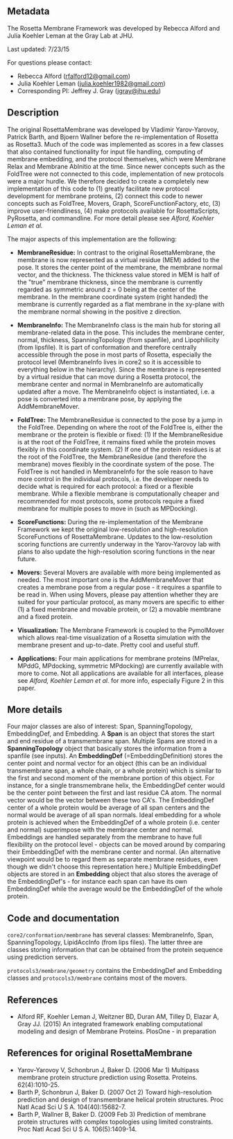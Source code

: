 ## Metadata

The Rosetta Membrane Framework was developed by Rebecca Alford and Julia Koehler Leman at the Gray Lab at JHU. 

Last updated: 7/23/15 

For questions please contact: 
- Rebecca Alford ([rfalford12@gmail.com](rfalford12@gmail.com))
- Julia Koehler Leman ([julia.koehler1982@gmail.com](julia.koehler1982@gmail.com))
- Corresponding PI: Jeffrey J. Gray ([jgray@jhu.edu](jgray@jhu.edu))

## Description

The original RosettaMembrane was developed by Vladimir Yarov-Yarovoy, Patrick Barth, and Bjoern Wallner before the re-implementation of Rosetta as Rosetta3. Much of the code was implemented as scores in a few classes that also contained functionality for input file handling, computing of membrane embedding, and the protocol themselves, which were Membrane Relax and Membrane AbInitio at the time. Since newer concepts such as the FoldTree were not connected to this code, implementation of new protocols were a major hurdle. We therefore decided to create a completely new implementation of this code to (1) greatly facilitate new protocol development for membrane proteins, (2) connect this code to newer concepts such as FoldTree, Movers, Graph, ScoreFunctionFactory, etc, (3) improve user-friendliness, (4) make protocols available for RosettaScripts, PyRosetta, and commandline. For more detail please see *Alford, Koehler Leman et al.* 

The major aspects of this implementation are the following:
- **MembraneResidue:** In contrast to the original RosettaMembrane, the membrane is now represented as a virtual residue (MEM) added to the pose. It stores the center point of the membrane, the membrane normal vector, and the thickness. The thickness value stored in MEM is half of the "true" membrane thickness, since the membrane is currently regarded as symmetric around z = 0 being at the center of the membrane. In the membrane coordinate system (right handed) the membrane is currently regarded as a flat membrane in the xy-plane with the membrane normal showing in the positive z direction. 

- **MembraneInfo:** The MembraneInfo class is the main hub for storing all membrane-related data in the pose. This includes the membrane center, normal, thickness, SpanningTopology (from spanfile), and Lipophilicity (from lipsfile). It is part of conformation and therefore centrally accessible through the pose in most parts of Rosetta, especially the protocol level (MembraneInfo lives in core2 so it is accessible to everything below in the hierarchy). Since the membrane is represented by a virtual residue that can move during a Rosetta protocol, the membrane center and normal in MembraneInfo are automatically updated after a move. The MembraneInfo object is instantiated, i.e. a pose is converted into a membrane pose, by applying the AddMembraneMover. 

- **FoldTree:** The MembraneResidue is connected to the pose by a jump in the FoldTree. Depending on where the root of the FoldTree is, either the membrane or the protein is flexible or fixed: (1) If the MembraneResidue is at the root of the FoldTree, it remains fixed while the protein moves flexibly in this coordinate system. (2) If one of the protein residues is at the root of the FoldTree, the MembraneResidue (and therefore the membrane) moves flexibly in the coordinate system of the pose. The FoldTree is not handled in MembraneInfo for the sole reason to have more control in the individual protocols, i.e. the developer needs to decide what is required for each protocol: a fixed or a flexible membrane. While a flexible membrane is computationally cheaper and recommended for most protocols, some protocols require a fixed membrane for multiple poses to move in (such as MPDocking). 

- **ScoreFunctions:** During the re-implementation of the Membrane Framework we kept the original low-resolution and high-resolution ScoreFunctions of RosettaMembrane. Updates to the low-resolution scoring functions are currently underway in the Yarov-Yarovoy lab with plans to also update the high-resolution scoring functions in the near future. 

- **Movers:** Several Movers are available with more being implemented as needed. The most important one is the AddMembraneMover that creates a membrane pose from a regular pose - it requires a spanfile to be read in. When using Movers, please pay attention whether they are suited for your particular protocol, as many movers are specific to either (1) a fixed membrane and movable protein, or (2) a movable membrane and a fixed protein. 

- **Visualization:** The Membrane Framework is coupled to the PymolMover which allows real-time visualization of a Rosetta simulation with the membrane present and up-to-date. Pretty cool and useful stuff. 

- **Applications:** Four main applications for membrane proteins (MPrelax, MPddG, MPdocking, symmetric MPdocking) are currently available with more to come. Not all applications are available for all interfaces, please see *Alford, Koehler Leman et al.* for more info, especially Figure 2 in this paper. 

## More details

Four major classes are also of interest: Span, SpanningTopology, EmbeddingDef, and Embedding. A **Span** is an object that stores the start and end residue of a transmembrane span. Multiple Spans are stored in a **SpanningTopology** object that basically stores the information from a spanfile (see inputs). An **EmbeddingDef** (=EmbeddingDefinition) stores the center point and normal vector for an object (this can be an individual transmembrane span, a whole chain, or a whole protein) which is similar to the first and second moment of the membrane portion of this object. For instance, for a single transmembrane helix, the EmbeddingDef center would be the center point between the first and last residue CA atom. The normal vector would be the vector between these two CA's. The EmbeddingDef center of a whole protein would be average of all span centers and the normal would be average of all span normals. Ideal embedding for a whole protein is achieved when the EmbeddingDef of a whole protein (i.e. center and normal) superimpose with the membrane center and normal. Embeddings are handled separately from the membrane to have full flexibility on the protocol level - objects can be moved around by comparing their EmbeddingDef with the membrane center and normal. (An alternative viewpoint would be to regard them as separate membrane residues, even though we didn't choose this representation here.) Multiple EmbeddingDef objects are stored in an **Embedding** object that also stores the average of the EmbeddingDef's - for instance each span can have its own EmbeddingDef while the average would be the EmbeddingDef of the whole protein. 

## Code and documentation

`core2/conformation/membrane` has several classes: MembraneInfo, Span, SpanningTopology, LipidAccInfo (from lips files). The latter three are classes storing information that can be obtained from the protein sequence using prediction servers.

`protocols3/membrane/geometry` contains the EmbeddingDef and Embedding classes and `protocols3/membrane` contains most of the movers. 

## References

* Alford RF, Koehler Leman J, Weitzner BD, Duran AM, Tilley D, Elazar A, Gray JJ. (2015) An integrated framework enabling computational modeling and design of Membrane Proteins. PlosOne - in preparation 

## References for original RosettaMembrane

* Yarov-Yarovoy V, Schonbrun J, Baker D. (2006 Mar 1) Multipass membrane protein structure prediction using Rosetta. Proteins. 62(4):1010-25.
* Barth P, Schonbrun J, Baker D. (2007 Oct 2) Toward high-resolution prediction and design of transmembrane helical protein structures. Proc Natl Acad Sci U S A. 104(40):15682-7.
* Barth P, Wallner B, Baker D. (2009 Feb 3) Prediction of membrane protein structures with complex topologies using limited constraints. Proc Natl Acad Sci U S A. 106(5):1409-14.
